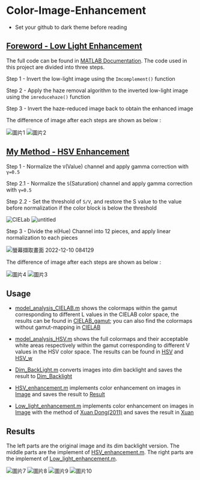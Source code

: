 # Color-Image-Enhancement
* Set your github to dark theme before reading

## [Foreword - Low Light Enhancement](https://github.com/justaneater/Color-Image-Enhancement/blob/main/Low_light_enhancement.m)
The full code can be found in [MATLAB Documentation](https://www.mathworks.com/help/images/low-light-image-enhancement.html?s_tid=srchtitle_low%20light_1). The code used in this project are divided into three steps.

Step 1 - Invert the low-light image using the `Imcomplement()` function

Step 2 - Apply the haze removal algorithm to the inverted low-light image using the `imreducehaze()` function

Step 3 - Invert the haze-reduced image back to obtain the enhanced image

The difference of image after each steps are shown as below :

![圖片1](https://user-images.githubusercontent.com/96414401/208234865-13ecc44a-3085-45b0-bec3-6dee6c85e3b4.png)
![圖片2](https://user-images.githubusercontent.com/96414401/208234867-18a311aa-973b-474b-bab1-b4b191956aab.png)

## [My Method - HSV Enhancement](https://github.com/justaneater/Color-Image-Enhancement/blob/main/HSV_enhancement.m)
Step 1 - Normalize the `V`(Value) channel and apply gamma correction with `γ=0.5`

Step 2.1 - Normalize the `S`(Saturation) channel and apply gamma correction with `γ=0.5`

Step 2.2 - Set the threshold of `S/V`, and restore the S value to the value before normalization if the color block is below the threshold

![CIELab](https://user-images.githubusercontent.com/96414401/208271342-7568b5f5-4a2f-460c-a0aa-50b8d6cf86f6.png)
![untitled](https://user-images.githubusercontent.com/96414401/208271343-3c267a6b-d1e8-43e5-8172-2d23df3e8ba2.png)


Step 3 - Divide the `H`(Hue) Channel into 12 pieces, and apply linear normalization to each pieces

![螢幕擷取畫面 2022-12-10 084129](https://user-images.githubusercontent.com/96414401/208231431-d81b299b-9c94-4c08-b2b1-c4456d63ef25.png)

The difference of image after each steps are shown as below :

![圖片4](https://user-images.githubusercontent.com/96414401/208231151-883ef113-6a27-4930-a134-3cca27afe95c.png)
![圖片3](https://user-images.githubusercontent.com/96414401/208231691-e0a946b1-5aef-483b-86b2-aed91b4fd14b.png)

## Usage
* [model_analysis_CIELAB.m](https://github.com/justaneater/Color-Image-Enhancement/blob/main/model_analysis_CIELAB.m) shows the colormaps within the gamut corresponding to different L values in the CIELAB color space, the results can be found in [CIELAB_gamut](https://github.com/justaneater/Color-Image-Enhancement/tree/main/model_analysis/CIELAB_gamut); you can also find the colormaps without gamut-mapping in [CIELAB](https://github.com/justaneater/Color-Image-Enhancement/tree/main/model_analysis/CIELAB)

* [model_analysis_HSV.m](https://github.com/justaneater/Color-Image-Enhancement/blob/main/model_analysis_HSV.m) shows the full colormaps and their acceptable white areas respectively within the gamut corresponding to different V values in the HSV color space. The results can be found in [HSV](https://github.com/justaneater/Color-Image-Enhancement/tree/main/model_analysis/HSV) and [HSV_w](https://github.com/justaneater/Color-Image-Enhancement/tree/main/model_analysis/HSV_w)

* [Dim_BackLight.m](https://github.com/justaneater/Color-Image-Enhancement/blob/main/Dim_BackLight.m) converts images into dim backlight and saves the result to [Dim_Backlight](https://github.com/justaneater/Color-Image-Enhancement/tree/main/Image/Dim_Backlight)

* [HSV_enhancement.m](https://github.com/justaneater/Color-Image-Enhancement/blob/main/HSV_enhancement.m) implements color enhancement on images in [Image](https://github.com/justaneater/Color-Image-Enhancement/tree/main/Image) and saves the result to [Result](https://github.com/justaneater/Color-Image-Enhancement/tree/main/Result)

* [Low_light_enhancement.m](https://github.com/justaneater/Color-Image-Enhancement/blob/main/Low_light_enhancement.m) implements color enhancement on images in [Image](https://github.com/justaneater/Color-Image-Enhancement/tree/main/Image) with the method of [Xuan Dong(2011)](https://ieeexplore.ieee.org/document/6012107) and saves the result in [Xuan](https://github.com/justaneater/Color-Image-Enhancement/tree/main/Xuan)

## Results

The left parts are the original image and its dim backlight version. The middle parts are the implement of [HSV_enhancement.m](https://github.com/justaneater/Color-Image-Enhancement/blob/main/HSV_enhancement.m). The right parts are the implement of [Low_light_enhancement.m](https://github.com/justaneater/Color-Image-Enhancement/blob/main/Low_light_enhancement.m).

![圖片7](https://user-images.githubusercontent.com/96414401/208224141-904939f9-2fdc-49fe-b4cf-b0fceafe918e.png)
![圖片8](https://user-images.githubusercontent.com/96414401/208224145-bf7931da-fd1d-4d48-a403-41ed0ddff5eb.png)
![圖片9](https://user-images.githubusercontent.com/96414401/208229814-f3e19c86-906e-4c24-9057-a632843dffdb.png)
![圖片10](https://user-images.githubusercontent.com/96414401/208224148-c0c5bc42-368e-4507-8af1-0536f1538759.png)



